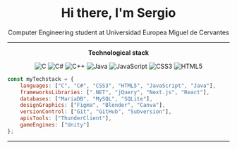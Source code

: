 <div align="center"> 
<h1>Hi there, I'm Sergio</h1> 
Computer Engineering student at Universidad Europea Miguel de Cervantes

-------

<strong>Technological stack</strong>

![C](https://img.shields.io/badge/c-%2300599C.svg?style=flat&logo=c&logoColor=white) ![C#](https://img.shields.io/badge/c%23-%23239120.svg?style=flat&logo=csharp&logoColor=white) ![C++](https://img.shields.io/badge/c++-%2300599C.svg?style=flat&logo=c%2B%2B&logoColor=white) ![Java](https://img.shields.io/badge/java-%23ED8B00.svg?style=flat&logo=openjdk&logoColor=white) ![JavaScript](https://img.shields.io/badge/javascript-%23323330.svg?style=flat&logo=javascript&logoColor=%23F7DF1E) ![CSS3](https://img.shields.io/badge/css3-%231572B6.svg?style=flat&logo=css3&logoColor=white) ![HTML5](https://img.shields.io/badge/html5-%23E34F26.svg?style=flat&logo=html5&logoColor=white)

<span align="left">

```javascript
const myTechstack = {
    languages: ["C", "C#", "CSS3", "HTML5", "JavaScript", "Java"],
    frameworksLibraries: [".NET", "jQuery", "Next.js", "React"],
    databases: ["MariaDB", "MySQL", "SQLite"],
    designGraphics: ["Figma", "Blender", "Canva"],
    versionControl: ["Git", "GitHub", "Subversion"],
    apisTools: ["ThunderClient"],
    gameEngines: ["Unity"]
};
```
</span>

-------

</div>
